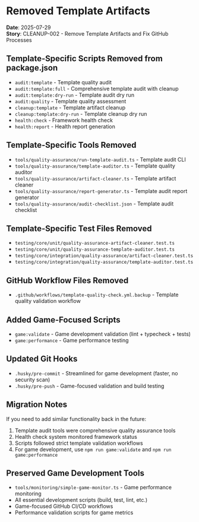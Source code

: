 # Removed Template Artifacts

**Date**: 2025-07-29  
**Story**: CLEANUP-002 - Remove Template Artifacts and Fix GitHub Processes

## Template-Specific Scripts Removed from package.json

- `audit:template` - Template quality audit
- `audit:template:full` - Comprehensive template audit with cleanup
- `audit:template:dry-run` - Template audit dry run
- `audit:quality` - Template quality assessment
- `cleanup:template` - Template artifact cleanup
- `cleanup:template:dry-run` - Template cleanup dry run
- `health:check` - Framework health check
- `health:report` - Health report generation

## Template-Specific Tools Removed

- `tools/quality-assurance/run-template-audit.ts` - Template audit CLI
- `tools/quality-assurance/template-auditor.ts` - Template quality auditor
- `tools/quality-assurance/artifact-cleaner.ts` - Template artifact cleaner
- `tools/quality-assurance/report-generator.ts` - Template audit report generator
- `tools/quality-assurance/audit-checklist.json` - Template audit checklist

## Template-Specific Test Files Removed

- `testing/core/unit/quality-assurance-artifact-cleaner.test.ts`
- `testing/core/unit/quality-assurance-template-auditor.test.ts`
- `testing/core/integration/quality-assurance/artifact-cleaner.test.ts`
- `testing/core/integration/quality-assurance/template-auditor.test.ts`

## GitHub Workflow Files Removed

- `.github/workflows/template-quality-check.yml.backup` - Template quality validation workflow

## Added Game-Focused Scripts

- `game:validate` - Game development validation (lint + typecheck + tests)
- `game:performance` - Game performance testing

## Updated Git Hooks

- `.husky/pre-commit` - Streamlined for game development (faster, no security scan)
- `.husky/pre-push` - Game-focused validation and build testing

## Migration Notes

If you need to add similar functionality back in the future:

1. Template audit tools were comprehensive quality assurance tools
2. Health check system monitored framework status
3. Scripts followed strict template validation workflows
4. For game development, use `npm run game:validate` and `npm run game:performance`

## Preserved Game Development Tools

- `tools/monitoring/simple-game-monitor.ts` - Game performance monitoring
- All essential development scripts (build, test, lint, etc.)
- Game-focused GitHub CI/CD workflows
- Performance validation scripts for game metrics
